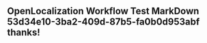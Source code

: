 <properties
ms.topic="hero-topic"
ms.test1="hero-topic"
ms.test2="test"/>

## OpenLocalization Workflow Test MarkDown 53d34e10-3ba2-409d-87b5-fa0b0d953abf thanks!
